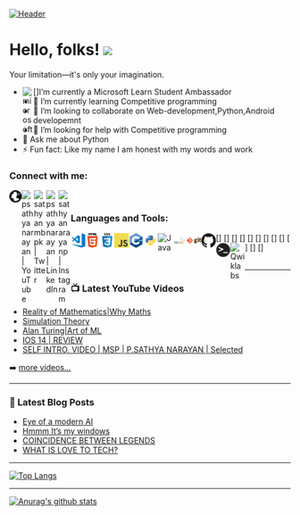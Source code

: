 [![Header](https://raw.githubusercontent.com/MartinHeinz/<OWNER>/<OWNER>/sathya.png "Header")](https://some-url.dev/)

# Hello, folks! <img src="https://raw.githubusercontent.com/MartinHeinz/MartinHeinz/master/wave.gif" width="30px">



Your limitation—it's only your imagination.

- [<img align="left" alt="microsoft" width="19px" src="https://image.flaticon.com/icons/png/512/732/732221.png"/>]I’m currently a Microsoft Learn Student Ambassador 
- 🌱 I’m currently learning Competitive programming
- 👯 I’m looking to collaborate on Web-development,Python,Android developemnt
- 🤔 I’m looking for help with Competitive programming
- 💬 Ask me about Python
- ⚡ Fun fact: Like my name I am honest with my words and work

### Connect with me:

[<img align="left" alt="psathyanarayan.tech" width="22px" src="https://raw.githubusercontent.com/iconic/open-iconic/master/svg/globe.svg" />][website]
[<img align="left" alt="psathyanarayan | YouTube" width="22px" src="https://cdn.jsdelivr.net/npm/simple-icons@v3/icons/youtube.svg" />][youtube]
[<img align="left" alt="sathyanmbpk | Twitter" width="22px" src="https://cdn.jsdelivr.net/npm/simple-icons@v3/icons/twitter.svg" />][twitter]
[<img align="left" alt="psathyanarayan | LinkedIn" width="22px" src="https://cdn.jsdelivr.net/npm/simple-icons@v3/icons/linkedin.svg" />][linkedin]
[<img align="left" alt="sathyanarayanp | Instagram" width="22px" src="https://cdn.jsdelivr.net/npm/simple-icons@v3/icons/instagram.svg" />][instagram]
<br />


### Languages and Tools:
[<img align="left" alt="Visual Studio Code" width="26px" src="https://raw.githubusercontent.com/github/explore/80688e429a7d4ef2fca1e82350fe8e3517d3494d/topics/visual-studio-code/visual-studio-code.png" />]
[<img align="left" alt="HTML5" width="26px" src="https://raw.githubusercontent.com/github/explore/80688e429a7d4ef2fca1e82350fe8e3517d3494d/topics/html/html.png" />]
[<img align="left" alt="CSS3" width="26px" src="https://raw.githubusercontent.com/github/explore/80688e429a7d4ef2fca1e82350fe8e3517d3494d/topics/css/css.png" />]
[<img align="left" alt="JavaScript" width="26px" src="https://raw.githubusercontent.com/github/explore/80688e429a7d4ef2fca1e82350fe8e3517d3494d/topics/javascript/javascript.png" />]
[<img align="left" alt="C++" width="26px" src="https://raw.githubusercontent.com/github/explore/80688e429a7d4ef2fca1e82350fe8e3517d3494d/topics/cpp/cpp.png" />]
[<img align="left" alt="Python" width="26px" src="https://raw.githubusercontent.com/github/explore/80688e429a7d4ef2fca1e82350fe8e3517d3494d/topics/python/python.png" />]
[<img align="left" alt="Java" width="26px" src="https://upload.wikimedia.org/wikipedia/en/thumb/3/30/Java_programming_language_logo.svg/1200px-Java_programming_language_logo.svg.png" />]
[<img align="left" alt="MySQL" width="26px" src="https://raw.githubusercontent.com/github/explore/80688e429a7d4ef2fca1e82350fe8e3517d3494d/topics/mysql/mysql.png" />]
[<img align="left" alt="Git" width="26px" src="https://raw.githubusercontent.com/github/explore/80688e429a7d4ef2fca1e82350fe8e3517d3494d/topics/git/git.png" />]
[<img align="left" alt="GitHub" width="26px" src="https://raw.githubusercontent.com/github/explore/78df643247d429f6cc873026c0622819ad797942/topics/github/github.png" />]
[<img align="left" alt="Terminal" width="26px" src="https://raw.githubusercontent.com/github/explore/80688e429a7d4ef2fca1e82350fe8e3517d3494d/topics/terminal/terminal.png" />]
[<img align="left" alt="Qwiklabs" width="26px" src="https://www.qwiklabs.com/qwiklabs_logo_900x887.png" />]
<br />
<br />

---

### 📺 Latest YouTube Videos

<!-- YOUTUBE:START -->
- [Reality of Mathematics|Why Maths](https://www.youtube.com/watch?v=glybLGbm1bo)
- [Simulation Theory](https://www.youtube.com/watch?v=wlIq6GNBGTQ&t=17s)
- [Alan Turing|Art of ML](https://www.youtube.com/watch?v=f0Tk_A9TxF4)
- [IOS 14 | REVIEW](https://www.youtube.com/watch?v=JtFLnMDvYCg&t=82s)
- [SELF INTRO. VIDEO | MSP | P.SATHYA NARAYAN | Selected](https://www.youtube.com/watch?v=3hCZta1OOIQ)
<!-- YOUTUBE:END -->

➡️ [more videos...](https://www.youtube.com/channel/UCDGTokzPyrZDkTCNfRXbxag)

---


### 📕 Latest Blog Posts

<!-- BLOG-POST-LIST:START -->
- [Eye of a modern AI](https://medium.com/@sathyanmbpk/eye-of-a-modern-ai-aee4f6d7ce5e)
- [Hmmm It’s my windows](https://medium.com/@sathyanmbpk/hmmm-its-my-windows-f9f9c944b770)
- [COINCIDENCE BETWEEN LEGENDS](https://psathyanarayan.tech/blog1.html)
- [WHAT IS LOVE TO TECH?](https://psathyanarayan.tech/blog2.html)
<!-- BLOG-POST-LIST:END -->



---
[![Top Langs](https://github-readme-stats.vercel.app/api/top-langs/?username=psathyanarayan&langs_count=10&layout=compact&hide=ASP.NET,Shaderlab&exclude_repo=unity&show_icons=true&theme=vue)](https://github.com/anuraghazra/github-readme-stats)
<br>

---
[![Anurag's github stats](https://github-readme-stats.vercel.app/api?username=psathyanarayan&show_icons=true&theme=vue)](https://github.com/psathyanarayan/github-readme-stats)




[website]: https://psathyanarayan.tech/index.html
[twitter]: https://twitter.com/sathyanmbpk
[youtube]: https://www.youtube.com/channel/UCDGTokzPyrZDkTCNfRXbxag
[instagram]: https://www.instagram.com/sathyanarayanp/
[linkedin]: https://www.linkedin.com/in/p-sathya-narayan/
